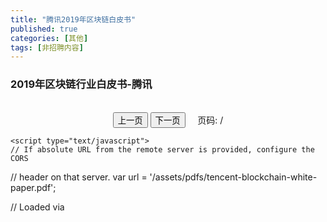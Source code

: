 ```yaml
---
title: "腾讯2019年区块链白皮书"
published: true
categories: [其他]
tags: [非招聘内容]
---
```


### 2019年区块链行业白皮书-腾讯

<br>

<html lang="en" dir="ltr">
  <head>
    <meta charset="utf-8">
  </head>
  <body>
    <script src="https://cdn.bootcss.com/pdf.js/2.2.228/pdf.js"></script>
    <div align="center">
      <canvas id="the-canvas" ></canvas>
    </div>
    <div align="center">
      <button id="prev" >上一页</button>
      <button id="next">下一页</button>
      &nbsp; &nbsp;
      <span>页码: <span id="page_num"></span> / <span id="page_count"></span></span>
    </div>

    <script type="text/javascript">
    // If absolute URL from the remote server is provided, configure the CORS
// header on that server.
var url = '/assets/pdfs/tencent-blockchain-white-paper.pdf';

// Loaded via <script> tag, create shortcut to access PDF.js exports.
var pdfjsLib = window['pdfjs-dist/build/pdf'];

// The workerSrc property shall be specified.
pdfjsLib.GlobalWorkerOptions.workerSrc = 'https://cdn.bootcss.com/pdf.js/2.2.228/pdf.worker.js';

var pdfDoc = null,
  pageNum = 1,
  pageRendering = false,
  pageNumPending = null,
  scale = 1,
  canvas = document.getElementById('the-canvas'),
  ctx = canvas.getContext('2d');

/**
* Get page info from document, resize canvas accordingly, and render page.
* @param num Page number.
*/
function renderPage(num) {
pageRendering = true;
// Using promise to fetch the page
pdfDoc.getPage(num).then(function(page) {
  var viewport = page.getViewport({scale: scale});
  canvas.height = viewport.height;
  canvas.width = viewport.width;

  // Render PDF page into canvas context
  var renderContext = {
    canvasContext: ctx,
    viewport: viewport
  };
  var renderTask = page.render(renderContext);

  // Wait for rendering to finish
  renderTask.promise.then(function() {
    pageRendering = false;
    if (pageNumPending !== null) {
      // New page rendering is pending
      renderPage(pageNumPending);
      pageNumPending = null;
    }
  });
});

// Update page counters
document.getElementById('page_num').textContent = num;
}

/**
* If another page rendering in progress, waits until the rendering is
* finised. Otherwise, executes rendering immediately.
*/
function queueRenderPage(num) {
if (pageRendering) {
  pageNumPending = num;
} else {
  renderPage(num);
}
}

/**
* Displays previous page.
*/
function onPrevPage() {
if (pageNum <= 1) {
  return;
}
pageNum--;
queueRenderPage(pageNum);
}
document.getElementById('prev').addEventListener('click', onPrevPage);

/**
* Displays next page.
*/
function onNextPage() {
if (pageNum >= pdfDoc.numPages) {
  return;
}
pageNum++;
queueRenderPage(pageNum);
}
document.getElementById('next').addEventListener('click', onNextPage);

/**
* Asynchronously downloads PDF.
*/
pdfjsLib.getDocument(url).promise.then(function(pdfDoc_) {
pdfDoc = pdfDoc_;
document.getElementById('page_count').textContent = pdfDoc.numPages;

// Initial/first page rendering
renderPage(pageNum);
});
    </script>
  </body>
</html>
